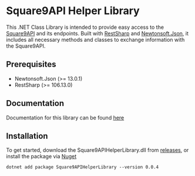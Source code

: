 # Square9API Helper Library
This .NET Class Library is intended to provide easy access to the [Square9API](https://www.square-9.com/rest-api-resources/) and its endpoints. Built with [RestSharp](https://github.com/restsharp/RestSharp) and [Newtonsoft.Json](https://github.com/JamesNK/Newtonsoft.Json), it includes all necessary methods and classes to exchange information with the Square9API. 

## Prerequisites
 - Newtonsoft.Json (>= 13.0.1)
 - RestSharp (>= 106.13.0)

## Documentation
Documentation for this library can be found [here](https://github.com/chrisstoll1/Square9APIHelperLibrary/wiki)

## Installation
To get started, download the Square9APIHelperLibrary.dll from [releases](https://github.com/chrisstoll1/Square9APIHelperLibrary/releases), or install the package via [Nuget](https://www.nuget.org/packages/Square9APIHelperLibrary/)

    dotnet add package Square9APIHelperLibrary --version 0.0.4

